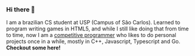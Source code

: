 ### Hi there 👋

I am a brazilian CS student at USP (Campus of São Carlos). Learned to program writing games in HTML5, and while I still like doing that from time to time, now I am a [competitive programmer](https://codeforces.com/profile/lucasturci) who likes to do personal projects once in a while, mostly in C++, Javascript, Typescript and Go. **Checkout some here!**
